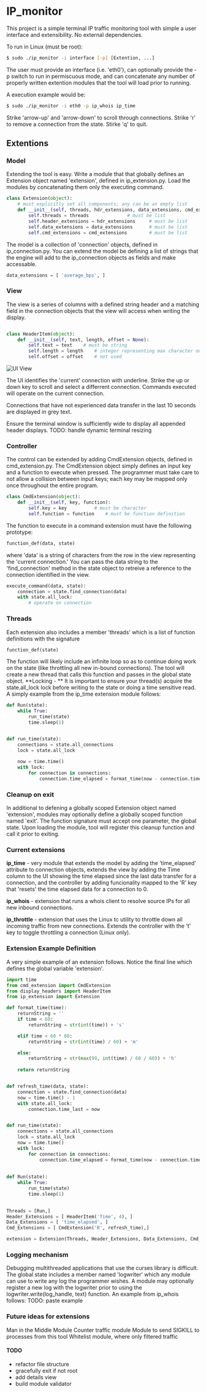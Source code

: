 # IP_monitor

This project is a simple terminal IP traffic monitoring tool with simple a user interface and extensibility. No external dependencies.

To run in Linux (must be root):

```bash
$ sudo ./ip_monitor -i interface [-p] [Extention, ...]

```
The user must provide an interface (i.e. 'eth0'), can optionally provide the -p switch to run in permiscuous mode, and can concatenate any number of properly written extention modules that the tool will load prior to running.

A execution example would be:
```bash
$ sudo ./ip_monitor -i eth0 -p ip_whois ip_time
```


Strike 'arrow-up' and 'arrow-down' to scroll through connections. Strike 'r' to remove a connection from the state.  Stirke 'q' to quit.


## Extentions
### Model

Extending the tool is easy.  Write a module that that globally defines an Extension object named 'extension', defined in ip_extension.py. Load the modules by concatenating them only the executing command.

```python
class Extension(object):
    # must explicitly set all components; any can be an empty list
    def __init__(self, threads, hdr_extensions, data_extensions, cmd_extensions):
        self.threads = threads				# must be list
        self.header_extensions = hdr_extensions		# must be list
        self.data_extensions = data_extensions		# must be list
        self.cmd_extensions = cmd_extensions		# must be list
```


The model is a collection of 'connection' objects, defined in ip_connection.py. You can extend the model be defining a list of strings that the engine will add to the ip_connection objects as fields and make accessable.

```python
data_extensions = [ 'average_bps', ]

```

### View

The view is a series of columns with a defined string header and a matching field in the connection objects that the view will access when writing the display.

```python

class HeaderItem(object):
    def __init__(self, text, length, offset = None):
        self.text = text	# must be string
        self.length = length	# integer representing max character output for item
        self.offset = offset	# not used

```

![UI View](/doc/terminal_view.jpeg)

The UI identifies the 'current' connection with underline. Strike the up or down key to scroll and select a differrent connection. Commands executed will operate on the current connection. 

Connections that have not experienced data transfer in the last 10 seconds are displayed in grey text. 

Ensure the terminal window is sufficiently wide to display all appended header displays.
TODO: handle dynamic terminal resizing

### Controller

The control can be extended by adding CmdExtension objects, defined in cmd_extension.py. The CmdExtension object simply defines an input key and a function to execute when pressed.  The programmer must take care to not allow a collision between input keys; each key may be mapped only once throughout the entire program.


```python
class CmdExtension(object):
    def __init__(self, key, function):
        self.key = key			# must be character
        self.function = function	# must be function definition

```

The function to execute in a command extension must have the following prototype:
```python
function_def(data, state)
```
where 'data' is a string of characters from the row in the view representing the 'current connection.'  You can pass the data string to the 'find_connection' method in the state object to retreive a reference to the connection identified in the view.

```python
execute_command(data, state):
    connection = state.find_connection(data)
    with state.all_lock:
        # operate on connection
```

### Threads

Each extension also includes a member 'threads' which is a list of function definitions with the signature 
```python
function_def(state)
```
The function will likely include an infinite loop so as to continue doing work on the state (like throttling all new in-bound connections). The tool will create a new thread that calls this function and passes in the global state object.  **Locking - ** It is important to ensure your thread(s) acquire the state.all_lock lock before writing to the state or doing a time sensitive read. A simply example from the ip_time extension module follows:

```python    
def Run(state):
    while True:
        run_time(state)
        time.sleep(1)


def run_time(state):
    connections = state.all_connections
    lock = state.all_lock
    
    now = time.time()
    with lock:
        for connection in connections:
            connection.time_elapsed = format_time(now - connection.time_last)
```


### Cleanup on exit

In additional to defening a globally scoped Extension object named 'extension', modules may optionally define a globally scoped function named 'exit'.  The function signature must accept one parameter, the global state.  Upon loading the module, tool will register this cleanup function and call it prior to exiting.


### Current extensions
**ip_time** - very module that extends the model by adding the 'time_elapsed' attribute to connection objects, extends the view by adding the Time column to the UI showing the time elapsed since the last data transfer for a connection, and the controller by adding funcionality mapped to the 'R' key that 'resets' the time elapsed data for a connection to 0.  

**ip_whois** - extension that runs a whois client to resolve source IPs for all new inbound connections.

**ip_throttle** - extension that uses the Linux tc utility to throttle down all incoming traffic from new connections.  Extends the controller with the 't' key to toggle throttling a connection (Linux only).

### Extension Example Definition

A very simple example of an extension follows.  Notice the final line which defines the global variable 'extension'.

```python
import time
from cmd_extension import CmdExtension
from display_headers import HeaderItem
from ip_extension import Extension

def format_time(time):
    returnString = ''
    if time < 60:
        returnString = str(int(time)) + 's'

    elif time < 60 * 60:
        returnString = str(int(time) / 60) + 'm'

    else:
        returnString = str(max(99, int(time) / 60 / 60)) + 'h'
            
    return returnString


def refresh_time(data, state):
    connection = state.find_connection(data)
    now = time.time() - 1
    with state.all_lock:
        connection.time_last = now


def run_time(state):
    connections = state.all_connections
    lock = state.all_lock
    now = time.time()
    with lock:
        for connection in connections:
            connection.time_elapsed = format_time(now - connection.time_last)
    
    
def Run(state):
    while True:
        run_time(state)
        time.sleep(1)
    

Threads = [Run,]
Header_Extensions = [ HeaderItem('Time', 4), ]
Data_Extensions = [ 'time_elapsed', ]
Cmd_Extensions = [ CmdExtension('R', refresh_time),]

extension = Extension(Threads, Header_Extensions, Data_Extensions, Cmd_Extensions)```
```

### Logging mechanism
Debugging multithreaded applications that use the curses library is difficult.  The global state includes a member named 'logwriter' which any module can use to write any log the programmer wishes.  A module may optionally register a new log with the logwriter prior to using the logwriter.write(log_handle, text) function.  An example from ip_whois follows:
TODO: paste example


### Future ideas for extensions
Man in the Middle Module
Counter traffic module
Module to send SIGKILL to processes from this tool
Whitelist module, where only filtered traffic



#### TODO
- refactor file structure
- gracefully exit if not root
- add details view
- build module validator
